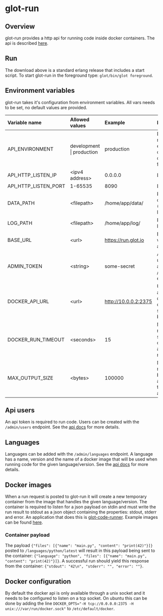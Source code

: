 glot-run
========


## Overview
glot-run provides a http api for running code inside docker containers.
The api is described [here](https://github.com/prasmussen/glot-run/tree/master/api_docs).

## Run
The download above is a standard erlang release that includes a start script.
To start glot-run in the foreground type: `glot/bin/glot foreground`.

## Environment variables
glot-run takes it's configuration from environment variables.
All vars needs to be set, no default values are provided.

| Variable name        | Allowed values                | Example               | Description                                                   |
|:---------------------|:------------------------------|:----------------------|:--------------------------------------------------------------|
| API_ENVIRONMENT      | development &#124; production | production            | Development mode will enable auto compiling of changed files  |
| API_HTTP_LISTEN_IP   | &lt;ipv4 address&gt;          | 0.0.0.0               | Listen ip                                                     |
| API_HTTP_LISTEN_PORT | 1-65535                       | 8090                  | Listen port                                                   |
| DATA_PATH            | &lt;filepath&gt;              | /home/app/data/       | Path to save data files (users, languages)                    |
| LOG_PATH             | &lt;filepath&gt;              | /home/app/log/        | Path to save logs                                             |
| BASE_URL             | &lt;url&gt;                   | https://run.glot.io   | Base url to where the api is hosted                           |
| ADMIN_TOKEN          | &lt;string&gt;                | some-secret           | Admin token used to access the /admin endpoints               |
| DOCKER_API_URL       | &lt;url&gt;                   | http://10.0.0.2:2375  | Url to docker api (see docker configuration section below)    |
| DOCKER_RUN_TIMEOUT   | &lt;seconds&gt;               | 15                    | Maximum number of seconds a container is allowed to run       |
| MAX_OUTPUT_SIZE      | &lt;bytes&gt;                 | 100000                | Maximum number of bytes allowed from the output of a run      |

## Api users
An api token is required to run code. Users can be created with the `/admin/users` endpoint.
See the [api docs](https://github.com/prasmussen/glot-run/tree/master/api_docs/admin) for more details.

## Languages
Languages can be added with the `/admin/languages` endpoint. A language has
a name, version and the name of a docker image that will be used when running
code for the given language/version.
See the [api docs](https://github.com/prasmussen/glot-run/tree/master/api_docs/admin) for more details.

## Docker images
When a run request is posted to glot-run it will create a new temporary container from
the image that handles the given language/version. The container is required
to listen for a json payload on stdin and must write the run result to stdout
as a json object containing the properties: stdout, stderr and error.
An application that does this is [glot-code-runner](https://github.com/prasmussen/glot-code-runner).
Example images can be found [here](https://github.com/prasmussen/glot-containers).

### Container payload
The payload `{"files": [{"name": "main.py", "content": "print(42)"}]}` posted to
`/languages/python/latest` will result in this payload being sent to the
container: `{"language": "python", "files": [{"name": "main.py", "content": "print(42)"}]}`.
A successful run should yield this response from the container: `{"stdout": "42\n", "stderr": "", "error": ""}`.

## Docker configuration
By default the docker api is only available through a unix socket and it needs
to be configured to listen on a tcp socket. On ubuntu this can be done by
adding the line `DOCKER_OPTS="-H tcp://0.0.0.0:2375 -H unix:///var/run/docker.sock"`
to `/etc/default/docker`.
